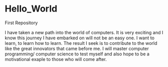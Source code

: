 # Hello_World
First Repository

I have taken a new path into the world of computers. It is very exciting and I know this journey I have embarked on will not be an easy one. I want to learn, to learn how to learn. The result I seek is to contribute to the world like the great innovators that came before me. I will master computer programming/ computer science to test myself and also hope to be a motivational exaple to those who will come after.
